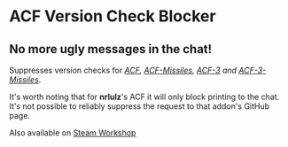 # ACF Version Check Blocker
## No more ugly messages in the chat!

Suppresses version checks for *[ACF](https://github.com/nrlulz/ACF), [ACF-Missiles](https://github.com/Bubbus/ACF-Missiles), [ACF-3](https://github.com/Stooberton/ACF-3) and [ACF-3-Missiles](https://github.com/TwistedTail/ACF-3-Missiles)*.

It's worth noting that for **nrlulz**'s ACF it will only block printing to the chat.  
It's not possible to reliably suppress the request to that addon's GitHub page.

Also available on [Steam Workshop](https://steamcommunity.com/sharedfiles/filedetails/?id=1981415127)
